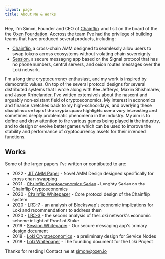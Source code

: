```yaml
---
layout: page
title: About Me & Works
---
```


Hey, I'm Simon, Founder and CEO of [Chainflip](https://chainflip.io), and I sit on the board of the the [Oxen Foundation](optf.ngo). Accross the team I've had the privilege of building teams that have produced several products, including:

* [Chainflip](https://chainflip.io), a cross-chain AMM designed to seamlessly allow users to swap tokens across ecosystems without violating chain sovereignty
* [Session](https://getsession.org), a secure messaging app based on the Signal protocol that has no phone numbers, central servers, and onion routes messages over the Loki network.

I'm a long time cryptocurrency enthusiast, and my work is inspired by democratic values. On top of the several protocol designs for several distributed systems that I wrote along with Kee Jefferys, Maxim Shishmarev, and Jason Rhinelander, I've written extensively about the nascent and arguably non-existant field of cryptoeconomics. My interest in economics and finance stretches back to my high-school days, and overlying these disciplines on top of the crypto space highlights some very interesting and sometimes deeply problematic phenomena in the industry. My aim is to define and draw attention to the various games being played in the industry, and to design or evolve better games which can be used to improve the stability and performance of cryptocurrency assets for their intended functions.

## Works

Some of the larger papers I've written or contributed to are:
* 2022 - [JIT AMM Paper](https://blog.chainflip.io) - Novel AMM Design designed specifically for cross chain swapping
* 2021 - [Chainflip Cryptoeconomics Series](https://blog.chainflip.io/tag/cryptoeconomics/) - Lenghty Series on the Chainflip Cryptoeconomics
* 2020 - [Chainflip Whitepaper](https://chainflip.io) - Core protocol design of the Chainflip system
* 2020 - [LRC-7](https://github.com/loki-project/loki-improvement-proposals/issues/24) - an analysis of Blockswap's economic implications for Loki and recommendations to address them 
* 2020 - [LRC-3](https://github.com/loki-project/loki-improvement-proposals/files/3843874/LokiEmissionsSchemeReview2019.pdf) - the second analysis of the Loki network's economic scheme in light of Proof of Stake 
* 2019 - [Session Whitepaper](https://getsession.org/whitepaper) - Our secure messaging app's primary design document 
* 2018 - [Loki Cryptoeconomics](https://loki.network/wp-content/uploads/2019/05/Loki_Cryptoeconomics-2-1.pdf) - a preliminary design for Service Nodes 
* 2018 - [Loki Whitepaper](https//loki.network/whitepaper) - The founding document for the Loki Project

Thanks for reading! Contact me at simon@oxen.io
